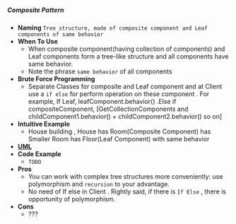 ##### Composite Pattern
- **Naming** `Tree structure, made of composite component and Leaf components of same behavior`
- **When To Use**
    - When composite component(having collection of components) and Leaf components form a tree-like structure and all components have same behavior.
    - Note the phrase `same behavior` of all components
- **Brute Force Programming**
    - Separate Classes for composite and Leaf component and at Client use a `if else` for perform operation on these component . For example, If Leaf, leafComponent.behavior() .Else if compositeComponent, [GetCollectionComponents and childComponent1.behavior() + childComponent2.behavior() so on]
- **Intuitive Example**
    - House building , House has Room(Composite Component) has Smaller Room has Floor(Leaf Component) with same behavior
- [**UML**](UML.puml)
- **Code Example**
    - `TODO`
- **Pros**
    - You can work with complex tree structures more conveniently: use polymorphism and `recursion` to your advantage.
    - No need of If else in Client . Rightly said, if there is `If Else` , there is opportunity of polymorphism.
- **Cons**
    - ???